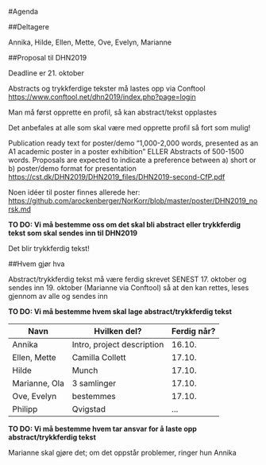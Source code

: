 #Agenda

##Deltagere

Annika, Hilde, Ellen, Mette, Ove, Evelyn, Marianne

##Proposal til DHN2019

Deadline er 21. oktober

Abstracts og trykkferdige tekster må lastes opp via Conftool https://www.conftool.net/dhn2019/index.php?page=login

Man må først opprette en profil, så kan abstract/tekst opplastes

Det anbefales at alle som skal være med opprette profil så fort som mulig!

Publication ready text for poster/demo “1,000-2,000 words, presented as an A1 academic poster in a poster exhibition” ELLER
Abstracts of 500-1500 words. Proposals are expected to indicate a preference between a) short or b) poster/demo format for presentation
https://cst.dk/DHN2019/DHN2019_files/DHN2019-second-CfP.pdf 

Noen idéer til poster finnes allerede her: https://github.com/arockenberger/NorKorr/blob/master/poster/DHN2019_norsk.md

**TO DO: Vi må bestemme oss om det skal bli abstract eller trykkferdig tekst som skal sendes inn til DHN2019**

Det blir trykkferdig tekst!

##Hvem gjør hva

Abstract/trykkferdig tekst må være ferdig skrevet SENEST 17. oktober og sendes inn 19. oktober (Marianne via Conftool) så at den kan rettes, leses gjennom av alle og sendes inn

**TO DO: Vi må bestemme hvem skal lage abstract/trykkferdig tekst**

Navn | Hvilken del? | Ferdig når? |
|---|---|---|
Annika| Intro, project description | 16.10.|
Ellen, Mette|Camilla Collett|17.10.|
Hilde|Munch|17.10.|
Marianne, Ola|3 samlinger|17.10.|
Ove, Evelyn|bestemmes|17.10.|
Philipp|Qvigstad|...|

**TO DO: Vi må bestemme hvem tar ansvar for å laste opp abstract/trykkferdig tekst**

Marianne skal gjøre det; om det oppstår problemer, ringer hun Annika
